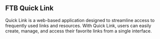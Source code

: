 ## FTB Quick Link
Quick Link is a web-based application designed to streamline access to frequently used links and resources. With Quick Link, users can easily create, manage, and access their favorite links from a single interface.
